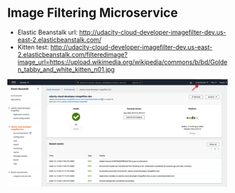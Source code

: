 # Image Filtering Microservice

- Elastic Beanstalk url: http://udacity-cloud-developer-imagefilter-dev.us-east-2.elasticbeanstalk.com/
- Kitten test: http://udacity-cloud-developer-imagefilter-dev.us-east-2.elasticbeanstalk.com/filteredimage?image_url=https://upload.wikimedia.org/wikipedia/commons/b/bd/Golden_tabby_and_white_kitten_n01.jpg

![Elastic Beanstalk environment screenshot](/deployment_screenshots/ebscreenshot.png?raw=true "Elastic Beanstalk environment screenshot")
